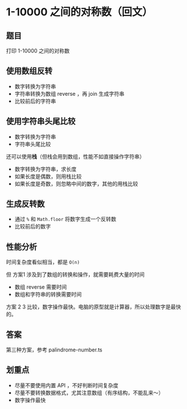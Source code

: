 # 1-10000 之间的对称数（回文）

## 题目

打印 1-10000 之间的对称数

## 使用数组反转

- 数字转换为字符串
- 字符串转换为数组 reverse ，再 join 生成字符串
- 比较前后的字符串

## 使用字符串头尾比较

- 数字转换为字符串
- 字符串头尾比较

还可以使用**栈**（但栈会用到数组，性能不如直接操作字符串）
- 数字转换为字符串，求长度
- 如果长度是偶数，则用栈比较
- 如果长度是奇数，则忽略中间的数字，其他的用栈比较

## 生成反转数

- 通过 `%` 和 `Math.floor` 将数字生成一个反转数
- 比较前后的数字

## 性能分析

时间复杂度看似相当，都是 `O(n)`

但 方案1 涉及到了数组的转换和操作，就需要耗费大量的时间
- 数组 reverse 需要时间
- 数组和字符串的转换需要时间

方案 2 3 比较，数字操作最快。电脑的原型就是计算器，所以处理数字是最快的。

## 答案

第三种方案，参考 palindrome-number.ts

## 划重点

- 尽量不要使用内置 API ，不好判断时间复杂度
- 尽量不要转换数据格式，尤其注意数组（有序结构，不能乱来～）
- 数字操作最快
